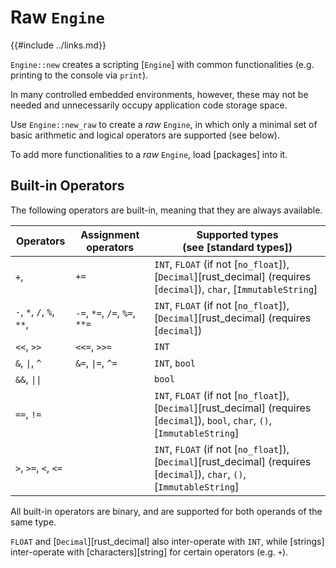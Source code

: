 Raw `Engine`
===========

{{#include ../links.md}}

`Engine::new` creates a scripting [`Engine`] with common functionalities (e.g. printing to the console via `print`).

In many controlled embedded environments, however, these may not be needed and unnecessarily occupy
application code storage space.

Use `Engine::new_raw` to create a _raw_ `Engine`, in which only a minimal set of
basic arithmetic and logical operators are supported (see below).

To add more functionalities to a _raw_ `Engine`, load [packages] into it.


Built-in Operators
------------------

The following operators are built-in, meaning that they are always available.

| Operators                 | Assignment operators          | Supported types<br/>(see [standard types])                                                                                        |
| ------------------------- | ----------------------------- | --------------------------------------------------------------------------------------------------------------------------------- |
| `+`,                      | `+=`                          | `INT`, `FLOAT` (if not [`no_float`]), [`Decimal`][rust_decimal] (requires [`decimal`]), `char`, [`ImmutableString`]               |
| `-`, `*`, `/`, `%`, `**`, | `-=`, `*=`, `/=`, `%=`, `**=` | `INT`, `FLOAT` (if not [`no_float`]), [`Decimal`][rust_decimal] (requires [`decimal`])                                            |
| `<<`, `>>`                | `<<=`, `>>=`                  | `INT`                                                                                                                             |
| `&`, <code>\|</code>, `^` | `&=`, <code>\|=</code>, `^=`  | `INT`, `bool`                                                                                                                     |
| `&&`, <code>\|\|</code>   |                               | `bool`                                                                                                                            |
| `==`, `!=`                |                               | `INT`, `FLOAT` (if not [`no_float`]), [`Decimal`][rust_decimal] (requires [`decimal`]), `bool`, `char`, `()`, [`ImmutableString`] |
| `>`, `>=`, `<`, `<=`      |                               | `INT`, `FLOAT` (if not [`no_float`]), [`Decimal`][rust_decimal] (requires [`decimal`]), `char`, `()`, [`ImmutableString`]         |

All built-in operators are binary, and are supported for both operands of the same type.

`FLOAT` and [`Decimal`][rust_decimal] also inter-operate with `INT`, while [strings] inter-operate
with [characters][string] for certain operators (e.g. `+`).
